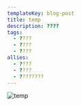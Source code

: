 ```yaml
---
templateKey: blog-post
title: temp
description: ????
tags:
  - ????
  - ????
  - ????
allies:
  - ????
  - ????
  - ????????
---
```

![temp](/img/temp.png)